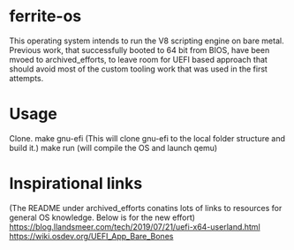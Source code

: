 # ferrite-os
This operating system intends to run the V8 scripting engine on bare metal.
Previous work, that successfully booted to 64 bit from BIOS, have been mvoed to archived_efforts, to leave room for UEFI based approach that should avoid most of the custom tooling work that was used in the first attempts.

# Usage
Clone. 
make gnu-efi (This will clone gnu-efi to the local folder structure and build it.)
make run (will compile the OS and launch qemu)

# Inspirational links
(The README under archived_efforts conatins lots of links to resources for general OS knowledge. Below is for the new effort)
https://blog.llandsmeer.com/tech/2019/07/21/uefi-x64-userland.html
https://wiki.osdev.org/UEFI_App_Bare_Bones
